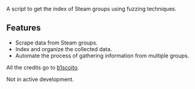 A script to get the index of Steam groups using fuzzing techniques.

## Features

- Scrape data from Steam groups.
- Index and organize the collected data.
- Automate the process of gathering information from multiple groups.

All the credits go to [b1scoito](https://github.com/b1scoito/).

Not in active development.
